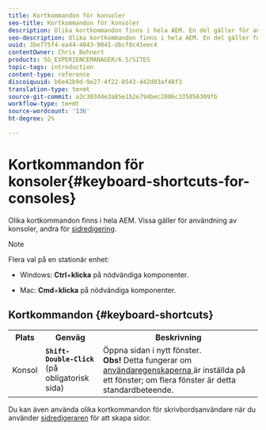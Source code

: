 ```yaml
---
title: Kortkommandon för konsoler
seo-title: Kortkommandon för konsoler
description: Olika kortkommandon finns i hela AEM. En del gäller för användning av konsoler, andra för sidredigering.
seo-description: Olika kortkommandon finns i hela AEM. En del gäller för användning av konsoler, andra för sidredigering.
uuid: 3be775f4-ea44-4843-9041-dbcf0c41eec4
contentOwner: Chris Bohnert
products: SG_EXPERIENCEMANAGER/6.5/SITES
topic-tags: introduction
content-type: reference
discoiquuid: b6e42b9d-9e27-4f22-8543-442d03af48f3
translation-type: tm+mt
source-git-commit: a3c303d4e3a85e1b2e794bec2006c335056309fb
workflow-type: tm+mt
source-wordcount: '136'
ht-degree: 2%

---
```



# Kortkommandon för konsoler{#keyboard-shortcuts-for-consoles}

Olika kortkommandon finns i hela AEM. Vissa gäller för användning av konsoler, andra för [sidredigering](/help/sites-classic-ui-authoring/classic-page-author-keyboard-shortcuts.md).

>[!NOTE]
>
>Flera val på en stationär enhet:
>
>* Windows: **Ctrl**+**klicka** på nödvändiga komponenter.
   >
   >
* Mac: **Cmd**+**klicka** på nödvändiga komponenter.

>



## Kortkommandon {#keyboard-shortcuts}

<table>
 <tbody>
  <tr>
   <th>Plats</th>
   <th>Genväg</th>
   <th>Beskrivning</th>
  </tr>
  <tr>
   <td>Konsol</td>
   <td><strong><code>Shift-Double-Click</code></strong><br /> (på obligatorisk sida)</td>
   <td>Öppna sidan i nytt fönster.<br /> <strong>Obs!</strong> Detta fungerar om  <a href="/help/sites-classic-ui-authoring/author-env-user-props.md">användaregenskaperna </a> är inställda på ett fönster; om flera fönster är detta standardbeteende.</td>
  </tr>
 </tbody>
</table>

Du kan även använda olika kortkommandon för skrivbordsanvändare när du använder [sidredigeraren](/help/sites-classic-ui-authoring/classic-page-author-keyboard-shortcuts.md) för att skapa sidor.
